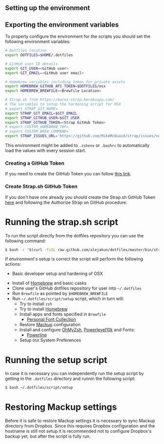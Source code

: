 ## Setting up the environment
## Exporting the environment variables

To properly configure the environment for the scripts you should set the following environment variables:

```sh
# Dotfiles location
export DOTFILES=$HOME/.dotfiles

# GitHub user ID details
export GIT_USER=<GitHub user>
export GIT_EMAIL=<GitHub user email>

# Homebrew variables including token for private assets
export HOMEBREW_GITHUB_API_TOKEN=$DOTFILES/osx
export HOMEBREW_BREWFILE=<Brewfile Location>

# Strap.sh from https://macos-strap.herokuapp.com/
# The variables to setup the hardening script for OSX
# export STRAP_GIT_NAME=
export STRAP_GIT_EMAIL=$GIT_EMAIL
export STRAP_GITHUB_USER=$GIT_USER
export STRAP_GITHUB_TOKEN=<Strap GitHub Token>
# export CUSTOM_HOMEBREW_TAP=
# export CUSTOM_BREW_COMMAND=
export STRAP_ISSUES_URL='https://github.com/MikeMcQuaid/strap/issues/new'
```
This environment might be added to `.zshenv` or `.bashrc` to automatically load the values with every session start.

### Creating a GitHub Token

If you need to create the GitHub Token you can follow [this link](https://github.com/settings/tokens/new?scopes=gist,repo,workflow&description=Homebrew).

### Create Strap.sh GitHub Token

If you don't have one already you should create the Strap.sh GitHub Token [here](https://macos-strap.herokuapp.com/) and following the Authorize Strap on GitHub procedure.

# Running the strap.sh script

To run the script directly from the dotfiles repository you can use the following command:
```sh
$ bash -c "$(curl -fsSL raw.github.com/alejakun/dotfiles/master/bin/strap.sh)"
```
If environment's setup is correct the script will perform the following actions:

* Basic developer setup and hardening of OSX

<!-- ## Installing Command Line Tools for Mac

Among other things it is necessary to have `git` installed in the destination host (not necessary if starting from the strap.sh script as the script will perform the installation as part of it's actions), in case it is not present in the system, it can be installed as part of the Command Line Tools for Mac. To install CLT for Mac without fully installing Xcode there are two options:
* To install with a UI use the following command: `xcode-select --install`, this will prompt the UI Installer
* To install fully with the console, the following commands may be used:
```sh
touch /tmp/.com.apple.dt.CommandLineTools.installondemand.in-progress;
sudo softwareupdate -i -a
rm /tmp/.com.apple.dt.CommandLineTools.installondemand.in-progress
```
Installing CLT for Mac will install the following utilities (as documented [here](https://mac.install.guide/commandlinetools/4.html)) without installing Xcode:

* clang
* gcc
* git
``` -->

* Install of [Homebrew](https://brew.sh/) and basic casks
* Clone user's GitHub dotfiles repository for user into `~/.dotfiles`
* Run `Brewfile` as pointed by `$HOMEBREW_BREWFILE`
* Run `~/.dotfiles/script/setup` script, which in turn will:
    * Try to install `zsh`
    * Try to install [Homebrew](https://brew.sh/)
    * Install apps and fonts specified in `Brewfile`
        * [Personal Font Collection](https://github.com/alejakun/homebrew-cask)
    * Restore [Mackup](https://github.com/lra/mackup) configuration
    * Install and configure [OhMyZsh](https://ohmyz.sh/), [Powerlevel10k](https://github.com/romkatv/powerlevel10k) and Fonts:
        * [Powerline](https://github.com/powerline/fonts)
    * Setup `OSX` System Preferences
# Running the setup script

In case it is necessary you can independently run the setup script by getting in the `.dotfiles` directory and runnin the following script:
```sh
$ bash ~/.dotfiles/script/setup
```

# Restoring Mackup settings

Before it is safe to restore Mackup settings it is necessary to sync Mackup directory from Dropbox. Since this requires Dropbox configuration and the hostname is still not setup it is recommended not to configure Dropbox's backup yet, but after the script is fully run.